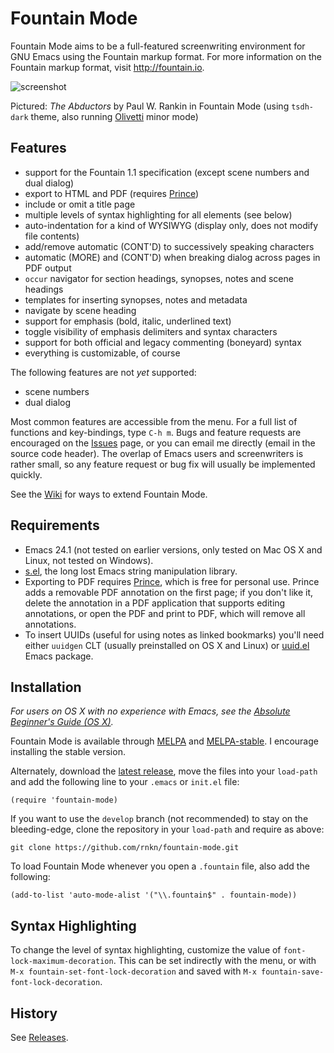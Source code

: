 Fountain Mode
=============

Fountain Mode aims to be a full-featured screenwriting environment for
GNU Emacs using the Fountain markup format. For more information on the
Fountain markup format, visit <http://fountain.io>.

![screenshot](http://files.paulwrankin.com/fountain-mode/screenshot.png)

Pictured: *The Abductors* by Paul W. Rankin in Fountain Mode (using
`tsdh-dark` theme, also running [Olivetti][] minor mode)

[olivetti]: https://github.com/rnkn/olivetti "Olivetti"

Features
--------

- support for the Fountain 1.1 specification (except scene numbers and
  dual dialog)
- export to HTML and PDF (requires [Prince][])
- include or omit a title page
- multiple levels of syntax highlighting for all elements (see below)
- auto-indentation for a kind of WYSIWYG (display only, does not modify
  file contents)
- add/remove automatic (CONT'D) to successively speaking characters
- automatic (MORE) and (CONT'D) when breaking dialog across pages in PDF
  output
- `occur` navigator for section headings, synopses, notes and scene
  headings
- templates for inserting synopses, notes and metadata
- navigate by scene heading
- support for emphasis (bold, italic, underlined text)
- toggle visibility of emphasis delimiters and syntax characters
- support for both official and legacy commenting (boneyard) syntax
- everything is customizable, of course

The following features are not *yet* supported:

- scene numbers
- dual dialog

Most common features are accessible from the menu. For a full list of
functions and key-bindings, type `C-h m`. Bugs and feature requests are
encouraged on the [Issues][] page, or you can email me directly (email
in the source code header). The overlap of Emacs users and screenwriters
is rather small, so any feature request or bug fix will usually be
implemented quickly.

See the [Wiki][] for ways to extend Fountain Mode.

[prince]: http://www.princexml.com "Prince"
[issues]: https://github.com/rnkn/fountain-mode/issues "Fountain Mode issues"
[wiki]: https://github.com/rnkn/fountain-mode/wiki "Fountain Mode wiki"

Requirements
------------

- Emacs 24.1 (not tested on earlier versions, only tested on Mac OS X
  and Linux, not tested on Windows).
- [s.el][], the long lost Emacs string manipulation library.
- Exporting to PDF requires [Prince][], which is free for personal use.
  Prince adds a removable PDF annotation on the first page; if you don't
  like it, delete the annotation in a PDF application that supports
  editing annotations, or open the PDF and print to PDF, which will
  remove all annotations.
- To insert UUIDs (useful for using notes as linked bookmarks) you'll
  need either `uuidgen` CLT (usually preinstalled on OS X and Linux) or
  [uuid.el][] Emacs package.

[s.el]: https://github.com/magnars/s.el "s.el"
[uuid.el]: https://github.com/nicferrier/emacs-uuid "uuid.el"

Installation
------------

*For users on OS X with no experience with Emacs, see the
[Absolute Beginner's Guide (OS X)][beginners guide].*

Fountain Mode is available through [MELPA][] and [MELPA-stable][]. I
encourage installing the stable version.

Alternately, download the [latest release][], move the files into your
`load-path` and add the following line to your `.emacs` or `init.el`
file:

    (require 'fountain-mode)

If you want to use the `develop` branch (not recommended) to stay on
the bleeding-edge, clone the repository in your `load-path` and
require as above:

    git clone https://github.com/rnkn/fountain-mode.git

To load Fountain Mode whenever you open a `.fountain` file, also add the
following:

    (add-to-list 'auto-mode-alist '("\\.fountain$" . fountain-mode))

[beginners guide]: https://github.com/rnkn/fountain-mode/wiki/Absolute-Beginner's-Guide-(OS-X) "Absolute Beginner's Guide (OS X)"
[melpa]: http://melpa.milkbox.net "MELPA"
[melpa-stable]: http://melpa-stable.milkbox.net "MELPA"
[latest release]: https://github.com/rnkn/fountain-mode/releases/latest "Fountain Mode latest release"

Syntax Highlighting
-------------------

To change the level of syntax highlighting, customize the value of
`font-lock-maximum-decoration`. This can be set indirectly with the
menu, or with `M-x fountain-set-font-lock-decoration` and saved with
`M-x fountain-save-font-lock-decoration`.

History
-------

See [Releases][].

[releases]: https://github.com/rnkn/fountain-mode/releases "Fountain Mode releases"

